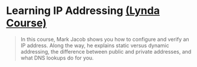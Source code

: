 # Learning IP Addressing [(Lynda Course)](https://www.lynda.com/iP-tutorials/Understanding-IP-Addressing/184145-2.html)

> In this course, Mark Jacob shows you how to configure and verify an IP address. Along the way, he explains static versus dynamic addressing, the difference between public and private addresses, and what DNS lookups do for you.
